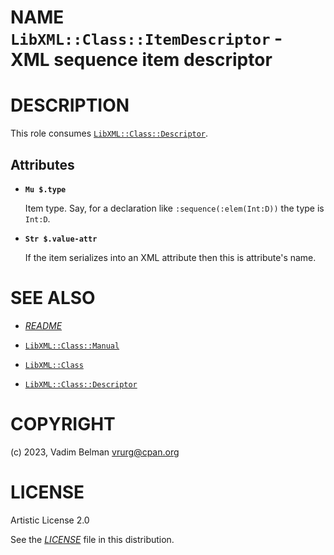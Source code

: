 NAME `LibXML::Class::ItemDescriptor` - XML sequence item descriptor
===================================================================

DESCRIPTION
===========

This role consumes [`LibXML::Class::Descriptor`](Descriptor.md).

Attributes
----------

  * **`Mu $.type`**

    Item type. Say, for a declaration like `:sequence(:elem(Int:D))` the type is `Int:D`.

  * **`Str $.value-attr`**

    If the item serializes into an XML attribute then this is attribute's name.

SEE ALSO
========

  * [*README*](../../../../README.md)

  * [`LibXML::Class::Manual`](Manual.md)

  * [`LibXML::Class`](../Class.md)

  * [`LibXML::Class::Descriptor`](Descriptor.md)

COPYRIGHT
=========

(c) 2023, Vadim Belman <vrurg@cpan.org>

LICENSE
=======

Artistic License 2.0

See the [*LICENSE*](../../../../LICENSE) file in this distribution.

